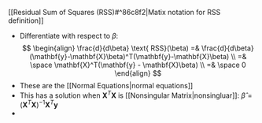 [[Residual Sum of Squares (RSS)#^86c8f2|Matix notation for RSS definition]]

- Differentiate with respect to $\beta$:
$$
\begin{align}
\frac{d}{d\beta} \text{ RSS}(\beta) =& \frac{d}{d\beta} (\mathbf{y}-\mathbf{X}\beta)^T(\mathbf{y}-\mathbf{X}\beta) \\
=& \space \mathbf{X}^T(\mathbf{y} - \mathbf{X}\beta) \\
=& \space 0
\end{align}
$$
- These are the [[Normal Equations|normal equations]]
- This has a solution when $\mathbf{X}^T\mathbf{X}$ is [[Nonsingular Matrix|nonsingluar]]:  $\hat{\beta} = (\mathbf{X}^T\mathbf{X})^{-1}\mathbf{X}^T\mathbf{y}$ 
- 